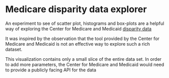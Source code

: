# Medicare disparity data explorer

An experiment to see of scatter plot, histograms and box-plots are a helpful way of exploring the Center for Medicare and Medicaid [disparity data](https://data.cms.gov/tools/mapping-medicare-disparities-by-population)

It was inspired by the observation that the tool provided by the Center for Medicare and Medicaid is not an effective way to explore such a rich dataset. 

This visualization contains only a small slice of the entire data set. In order to add more parameters, the Center for Medicare and Medicaid would need to provide a publicly facing API for the data

